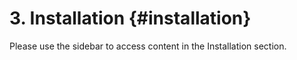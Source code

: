 # 3. Installation {#installation}

Please use the sidebar to access content in the Installation section.

